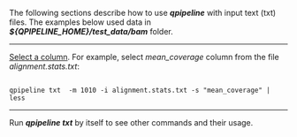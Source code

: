 

The following sections describe how to use **_qpipeline_** with input text (txt) files.  The examples below used data in **_${QPIPELINE_HOME}/test_data/bam_** folder.

---
[Select a column](#select-a-column).  For example, select _mean_coverage_ column from the file _alignment.stats.txt_:
```

qpipeline txt  -m 1010 -i alignment.stats.txt -s "mean_coverage" | less
```

---

Run **_qpipeline txt_** by itself to see other commands and their usage.
